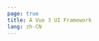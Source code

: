 ```yaml
---
page: true
title: A Vue 3 UI Framework
lang: zh-CN
---
```


<ClientOnly>
  <ParallaxHome />
</ClientOnly>
